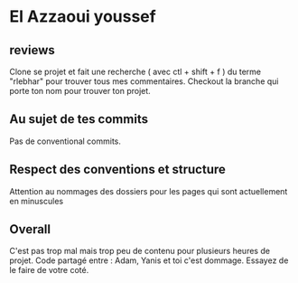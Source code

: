 # El Azzaoui youssef

## reviews

Clone se projet et fait une recherche ( avec ctl + shift + f ) du terme "rlebhar" pour trouver tous mes commentaires.
Checkout la branche qui porte ton nom pour trouver ton projet.

## Au sujet de tes commits 

Pas de conventional commits.

## Respect des conventions et structure

Attention au nommages des dossiers  pour les pages qui sont actuellement en minuscules

## Overall
C'est pas trop mal mais trop peu de contenu pour plusieurs heures de projet.
Code partagé entre : Adam, Yanis et toi c'est dommage. 
Essayez de le faire de votre coté.
